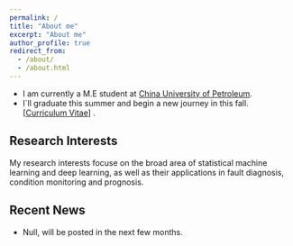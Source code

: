 ```yaml
---
permalink: /
title: "About me"
excerpt: "About me"
author_profile: true
redirect_from: 
  - /about/
  - /about.html
---
```



* I am currently a M.E student at [China University of Petroleum](http://www.cup.edu.cn/).
* I`ll graduate this summer and begin a new journey in this fall. 
[[Curriculum Vitae](http://JulienYulinMa.com/files/CV.pdf)] . 

## Research Interests
My research interests focuse on the broad area of statistical machine learning and deep learning,
as well as their applications in fault diagnosis, condition monitoring and prognosis.


## Recent News
* Null, will be posted in the next few months.
